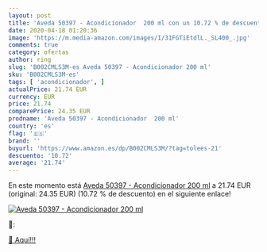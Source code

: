 ```yaml
---
layout: post
title: 'Aveda 50397 - Acondicionador  200 ml con un 10.72 % de descuento'
date: 2020-04-18 01:20:36
image: 'https://m.media-amazon.com/images/I/31FGTiEtdlL._SL400_.jpg'
comments: true
category: ofertas
author: ring
slug: 'B002CMLS3M-es Aveda 50397 - Acondicionador 200 ml'
sku: 'B002CMLS3M-es'
tags: [ 'acondicionador', ]
actualPrice: 21.74 EUR
currency: EUR
price: 21.74
comparePrice: 24.35 EUR
prodname: 'Aveda 50397 - Acondicionador  200 ml'
country: 'es'
flag: '🇪🇸'
brand: ''
buyurl: 'https://www.amazon.es/dp/B002CMLS3M/?tag=tolees-21'
descuento: '10.72'
average: '21.74'
---
```


En este momento está [Aveda 50397 - Acondicionador  200 ml](https://www.amazon.es/dp/B002CMLS3M/?tag=tolees-21) a 21.74 EUR (original: 24.35 EUR) (10.72 %  de descuento) en el siguiente enlace!

[![Aveda 50397 - Acondicionador  200 ml](https://m.media-amazon.com/images/I/31FGTiEtdlL._SL400_.jpg)](https://www.amazon.es/dp/B002CMLS3M/?tag=tolees-21)

🔎:


[🛒 Aquí!!!](https://www.amazon.es/dp/B002CMLS3M/?tag=tolees-21)

